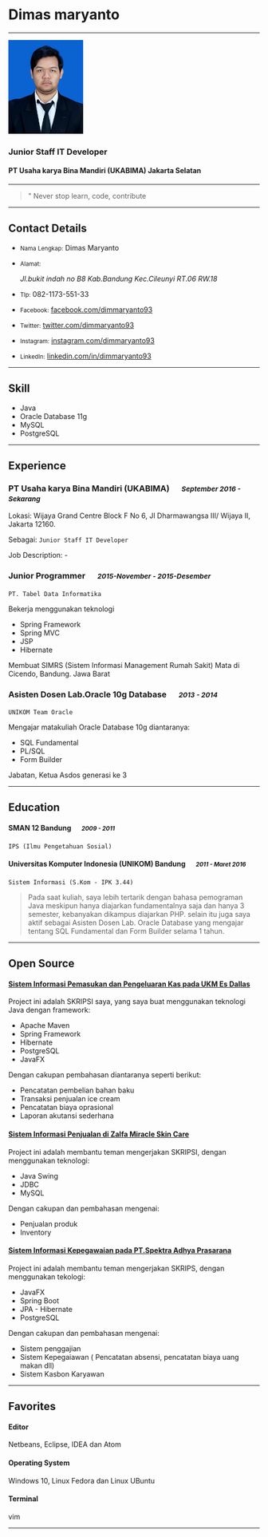 

# Dimas maryanto

---

![profile](profile.jpg)

### Junior Staff IT Developer

#### PT Usaha karya Bina Mandiri (UKABIMA) Jakarta Selatan

---

> " Never stop learn, code, contribute

---

## Contact Details

* <small>Nama Lengkap:</small> Dimas Maryanto

* <small>Alamat:</small> <address>Jl.bukit indah no B8 Kab.Bandung Kec.Cileunyi RT.06 RW.18</address>

* <small>Tlp:</small> 082-1173-551-33

* <small>Facebook:</small> <a href="https://www.facebook.com/dimMaryanto93" target="_blank">facebook.com/dimmaryanto93</a>

* <small>Twitter:</small> <a href="https://twitter.com/dimMaryanto93" target="_blank">twitter.com/dimmaryanto93</a>

* <small>Instagram:</small> <a href="https://www.instagram.com/dimmaryanto93/" target="_blank">instagram.com/dimmaryanto93</a>

* <small>LinkedIn:</small> <a href="https://www.linkedin.com/in/dimmaryanto93" target="_blank">linkedin.com/in/dimmaryanto93</a>

---

## Skill

* Java
* Oracle Database 11g
* MySQL
* PostgreSQL

---

## Experience

### PT Usaha karya Bina Mandiri (UKABIMA) &emsp; <small>*September 2016 - Sekarang*</small>

Lokasi: Wijaya Grand Centre Block F No 6, Jl Dharmawangsa III/ Wijaya II, Jakarta 12160.

Sebagai: `Junior Staff IT Developer`

Job Description: -

### Junior Programmer &emsp; <small>*2015-November - 2015-Desember*</small>
`PT. Tabel Data Informatika`

Bekerja menggunakan teknologi

* Spring Framework
* Spring MVC
* JSP
* Hibernate

Membuat SIMRS (Sistem Informasi Management Rumah Sakit) Mata di Cicendo, Bandung. Jawa Barat

### Asisten Dosen Lab.Oracle 10g Database &emsp; <small>*2013 - 2014*</small>
`UNIKOM Team Oracle`

Mengajar matakuliah Oracle Database 10g diantaranya:

* SQL Fundamental
* PL/SQL
* Form Builder

Jabatan, Ketua Asdos generasi ke 3


---
## Education

#### SMAN 12 Bandung &emsp; <small>*2009 - 2011*</small>
```IPS (Ilmu Pengetahuan Sosial)```

#### Universitas Komputer Indonesia (UNIKOM) Bandung &emsp; <small>*2011 - Maret 2016*</small>

`Sistem Informasi (S.Kom - IPK 3.44)`

> Pada saat kuliah, saya lebih tertarik dengan bahasa pemograman Java meskipun hanya diajarkan fundamentalnya saja dan hanya 3 semester, kebanyakan dikampus diajarkan PHP. selain itu juga saya aktif sebagai Asisten Dosen Lab. Oracle Database yang mengajar tentang SQL Fundamental dan Form Builder selama 1 tahun.

---
## Open Source
#### [Sistem Informasi Pemasukan dan Pengeluaran Kas pada UKM Es Dallas](https://github.com/dimMaryanto93/dalas18-cash-management)

Project ini adalah SKRIPSI saya, yang saya buat menggunakan teknologi Java dengan framework:

* Apache Maven
* Spring Framework
* Hibernate
* PostgreSQL
* JavaFX

Dengan cakupan pembahasan diantaranya seperti berikut:

* Pencatatan pembelian bahan baku
* Transaksi penjualan ice cream
* Pencatatan biaya oprasional
* Laporan akutansi sederhana


#### [Sistem Informasi Penjualan di Zalfa Miracle Skin Care](https://github.com/dimMaryanto93/sipmi-zalfa-miracle-skin-care)

Project ini adalah membantu teman mengerjakan SKRIPSI, dengan menggunakan teknologi:

* Java Swing
* JDBC
* MySQL

Dengan cakupan dan pembahasan mengenai:

* Penjualan produk
* Inventory


#### [Sistem Informasi Kepegawaian pada PT.Spektra Adhya Prasarana](https://github.com/elkahanna/spektra-adhya-prasarana)

Project ini adalah membantu teman mengerjakan SKRIPS, dengan menggunakan tekologi:

* JavaFX
* Spring Boot
* JPA - Hibernate
* PostgreSQL

Dengan cakupan dan pembahasan mengenai:

* Sistem penggajian
* Sistem Kepegaiawan ( Pencatatan absensi, pencatatan biaya uang makan dll)
* Sistem Kasbon Karyawan

---

## Favorites

#### Editor
Netbeans, Eclipse, IDEA dan Atom

#### Operating System
Windows 10, Linux Fedora dan Linux UBuntu

#### Terminal
vim

---
[avatar]: profile.jpg
[homepage]: http://software.dimmaryanto93.com
[twitter]: https://twitter.com/dimmaryanto93
[twit]: http://cdn-careers.sstatic.net/careers/Img/icon-twitter.png?v=b1bd58ad2034
